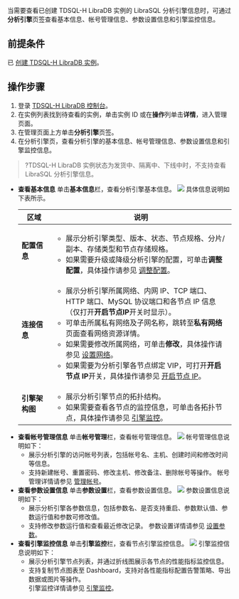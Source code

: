 当需要查看已创建 TDSQL-H LibraDB 实例的 LibraSQL 分析引擎信息时，可通过**分析引擎**页签查看基本信息、帐号管理信息、参数设置信息和引擎监控信息。

## 前提条件

已 [创建 TDSQL-H LibraDB 实例](https://cloud.tencent.com/document/product/1488/63546)。

## 操作步骤

1. 登录 [TDSQL-H LibraDB 控制台](https://console.cloud.tencent.com/libradb/instance)。
2. 在实例列表找到待查看的实例，单击实例 ID 或在**操作**列单击**详情**，进入管理页面。
3. 在管理页面上方单击**分析引擎**页签。
4. 在分析引擎页，查看分析引擎的基本信息、帐号管理信息、参数设置信息和引擎监控信息。
>?TDSQL-H LibraDB 实例状态为发货中、隔离中、下线中时，不支持查看 LibraSQL 分析引擎信息。
>
 - **查看基本信息**
     单击**基本信息**栏，查看分析引擎基本信息。
	 ![](https://qcloudimg.tencent-cloud.cn/raw/832a14de6e66194f433800cdf65f96a8.png)
     具体信息说明如下表所示。
     <table>
     <tr><th width=15%>区域</th><th width=85%>说明</th></tr>
     <tbody>
     <tr>
     <td><b>配置信息</b></td>
     <td><ul><li>展示分析引擎类型、版本、状态、节点规格、分片/副本、存储类型和节点存储规格。<li>如果需要升级或降级分析引擎的配置，可单击<b>调整配置</b>，具体操作请参见 <a href="https://cloud.tencent.com/document/product/1488/63597" target="_blank">调整配置</a>。</td></tr>
     <tr>
     <td><b>连接信息</b></td>
     <td><ul><li>展示分析引擎所属网络、内网 IP、TCP 端口、HTTP 端口、MySQL 协议端口和各节点 IP 信息（仅打开<b>开启节点IP</b>开关时显示）。<li>可单击所属私有网络及子网名称，跳转至<b>私有网络</b>页面查看网络资源详情。<li>如果需要修改所属网络，可单击<b>修改</b>，具体操作请参见 <a href="https://cloud.tencent.com/document/product/1488/63607" target="_blank">设置网络</a>。<li>如果需要为分析引擎各节点绑定 VIP，可打开<b>开启节点 IP</b>开关，具体操作请参见 <a href="https://cloud.tencent.com/document/product/1488/73019" target="_blank">开启节点 IP</a>。</td></tr>
     <tr>   
     <td><b>引擎架构图</b></td>
     <td><ul><li>展示分析引擎节点的拓扑结构。<li>如果需要查看各节点的监控信息，可单击各拓扑节点，具体操作请参见 <a href="https://cloud.tencent.com/document/product/1488/63596" target="_blank">引擎监控</a>。</td></tr>
     </tbody></table>
 - **查看帐号管理信息**
   单击**帐号管理**栏，查看帐号管理信息。
![](https://qcloudimg.tencent-cloud.cn/raw/f6b1118bf09913c9302e061ec649c1f4.png)
    帐号管理信息说明如下：
    - 展示分析引擎的访问帐号列表，包括帐号名、主机、创建时间和修改时间等信息。
    - 支持新建帐号、重置密码、修改主机、修改备注、删除帐号等操作。
    帐号管理详情请参见 [管理帐号](https://cloud.tencent.com/document/product/1488/63649)。
 - **查看参数设置信息**
    单击**参数设置**栏，查看参数设置信息。
    ![](https://qcloudimg.tencent-cloud.cn/raw/3fd10506bec76ba65d460a129d08e4e7.png)
    参数设置信息说明如下：
    - 展示分析引擎各参数信息，包括参数名、是否支持重启、参数默认值、参数运行值和参数可修改值。
    - 支持修改参数运行值和查看最近修改记录。
    参数设置详情请参见 [设置参数](https://cloud.tencent.com/document/product/1488/63595)。
 - **查看引擎监控信息**
    单击**引擎监控**栏，查看节点引擎监控信息。
	![](https://qcloudimg.tencent-cloud.cn/raw/fea4a02fe30eeab2186c8c8dfca0e68c.png)
    引擎监控信息说明如下：
    - 展示分析引擎节点列表，并通过折线图展示各节点的性能指标监控信息。
    - 支持复制节点图表至 Dashboard，支持对各性能指标配置告警策略、导出数据或图片等操作。     
    引擎监控详情请参见 [引擎监控](https://cloud.tencent.com/document/product/1488/63596)。
    
